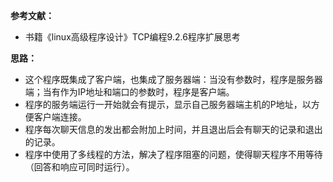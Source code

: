 **参考文献：**

- 书籍《linux高级程序设计》TCP编程9.2.6程序扩展思考

**思路：**

- 这个程序既集成了客户端，也集成了服务器端：当没有参数时，程序是服务器端；当有作为IP地址和端口的参数时，程序是客户端。
- 程序的服务端运行一开始就会有提示，显示自己服务器端主机的P地址，以方便客户端连接。
- 程序每次聊天信息的发出都会附加上时间，并且退出后会有聊天的记录和退出的记录。
- 程序中使用了多线程的方法，解决了程序阻塞的问题，使得聊天程序不用等待（回答和响应可同时运行）。